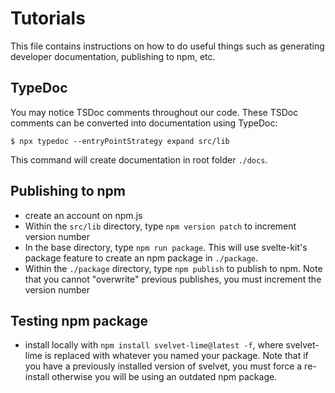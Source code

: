 # Tutorials

This file contains instructions on how to do useful things such as generating developer documentation, publishing to npm, etc.

## TypeDoc

You may notice TSDoc comments throughout our code. These TSDoc comments can be converted into documentation using TypeDoc:

```
$ npx typedoc --entryPointStrategy expand src/lib
```

This command will create documentation in root folder `./docs`.

## Publishing to npm

- create an account on npm.js
- Within the `src/lib` directory, type `npm version patch` to increment version number
- In the base directory, type `npm run package`. This will use svelte-kit's package feature to create an npm package in `./package`.
- Within the `./package` directory, type `npm publish` to publish to npm. Note that you cannot "overwrite" previous publishes, you must increment the version number

## Testing npm package

- install locally with `npm install svelvet-lime@latest -f`, where svelvet-lime is replaced with whatever you named your package. Note that if you have a previously installed version of svelvet, you must force a re-install otherwise you will be using an outdated npm package.
